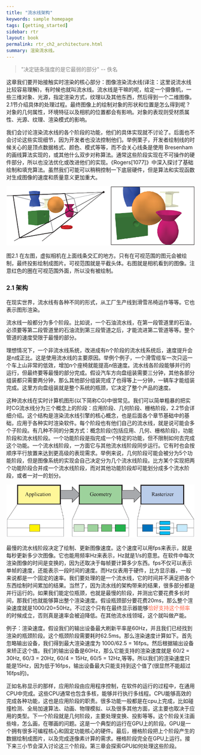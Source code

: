```yaml
---
title: "流水线架构"
keywords: sample homepage
tags: [getting_started]
sidebar: rtr
layout: book
permalink: rtr_ch2_architecture.html
summary: 渲染流水线。
---
```



 > <font color="gray">"决定链条强度的是它最弱的部分"        -- 佚名</font>



这章我们要开始接触实时渲染的核心部分：图像渲染流水线(译注：这里说流水线比较容易理解)，有时候也就叫流水线。流水线是干嘛的呢，给定一个摄像机，一些三维对象、光源，指定渲染方式，纹理以及其他东西，然后得到一个二维图像。2.1节介绍具体的处理过程。最终图像上的绘制对象的形状和位置是怎么得到呢？对象的几何属性，环境特征以及相机的位置都会有影响。对象的表现则受材质属性、光源、纹理、渲染模式的影响。

我们会讨论渲染流水线的各个阶段的功能，他们的具体实现就不讨论了。后面也不会讨论这些实现细节，因为开发者也没法控制他们。举例栗子，开发者绘制线的时候关心的是顶点数据格式、颜色、模式等等，而不会关心线条是使用 Bresenham的画线算法实现的，或其他什么双步对称算法。通常这些阶段实现在不可操作的硬件部分，所以也没法优化或改进他们的实现。《Rogers[1077]》中深入探讨了基础绘制和填充算法。虽然我们可能可以稍稍控制一下底层硬件，但是算法和实现函数对生成图像的速度和质量意义更加重大。

![图1](/images/RTR3.02.01.png)

图2.1 在左图，虚拟相机在上面线条交汇的地方。只有在可视范围的图元会被绘制，最终投影绘制成图片。可视范围就是平截头体。右图就是相机看到的图像。注意红色的圈在可视范围外面，所以没有被绘制。


### 2.1 架构
在现实世界，流水线有各种不同的形式，从工厂生产线到滑雪吊椅运作等等。它也表示图形渲染。

流水线一般都分为多个阶段。比如说，一个石油流水线，在第一段管道里的石油，必须要等第二段管道里的石油流到第三段管道之后，才能流进第二管道等等。整个管道的速度受限于最慢的部分。

理想情况下，一个非流水线系统，改进成有n个阶段的流水线系统后，速度提升会是n成正比。这是使用流水线的主要原因。举例个例子，一个滑雪缆车一次只运一个车上山非常的低效，增加n个座椅就能提高n倍速度。流水线各阶段能够并行的运行，但最终要等最慢的部分完成。假设汽车方向盘组装需要三分钟，其他各部分组装都只需要两分钟，那么其他部分组装完成了也得等上一分钟，一辆车才能组装完成。这里方向盘组装就是整个系统的瓶颈，它决定了整个产品的速度。

这种流水线在实时计算机图形(以下简称CG)中很常见。我们可以简单粗暴的把实时CG流水线分为三个概念上的阶段：应用阶段、几何阶段、栅格阶段，2.2节会详细介绍。这个结构是渲染流水线引擎的核心概念，也是后面各个章节基础中的基础，应用于各种实时渲染软件。每个阶段也有他们自己的流水线，就是说可能会多个子阶段。有几种不同的分类方式：概念阶段(包括应用、几何、栅格阶段)，功能阶段和流水线阶段。一个功能阶段是指完成一个特定的功能，但不限制如何去完成这个功能。一个流水线阶段，一方面它与其他流水线阶段同步运行。它有时也会按顺序平行放置来达到更高级的表现需求。举例来说，几何阶段可能会被分为5个功能阶段，但是图像系统的实现会自己决定分为几个流水线阶段。比方某个实现把两个功能阶段合并成一个流水线阶段，而对其他功能阶段却可能划分成多个流水阶段，或者一对一的划分。

![图1](/images/RTR3.02.02.png)

最慢的流水线阶段决定了绘制、更新图像速度。这个速度可以用fps来表示，就是每秒更新多少次图像。它也能用频率Hz来表示，Hz就是1/s的意思。在软件中每次渲染图像的时间是变换的，因为还取决于每帧要计算多少东西。fps不仅可以表示单帧的速度，还能表示一段时间的速度。而Hz仪表用于硬件，比方显示器，一般来说都是一个固定的速率。我们要处理的是一个流水线，它的时间并不满足把各个东西绘制时间累加的结果。当然了，因为流水线的架构带来的结果，很多部分都是并行运行的。如果我们能定位瓶颈，也就是最慢的阶段，并测出它要花费多长时间，那我们也就能够算出整个渲染速度。假设瓶颈部分要花费20ms，那么整个渲染速度就是1000/20=50Hz。不过这个只有在最终显示器能够<font color="tomato">恰好支持这个频率</font>的时候成立，否则真是速率会被迫降低。在其他流水线领域，这个就叫做产能。

例子：渲染速度。假设我们的输出设备最大刷新平率是60Hz，并且我们已经找到渲染的瓶颈阶段。这个瓶颈阶段需要耗时62.5ms。那么渲染速度计算如下。首先忽略输出设备，我们得到最大渲染速度为 1000/62.5 = 16fps。然后根据输出设备来矫正这个值。我们的输出设备是60Hz，那么它能支持的渲染速度就是 60/2 = 30Hz, 60/3 = 20Hz, 60/4 = 15Hz, 60/5 = 12Hz,等等。所以我们的渲染速度只能是15Hz，因为低于16fps，输出设备最大只能支持到这个值了(很显然不能超过16fps的)。

正如名称显示的那样，应用阶段由应用程序控制，在软件的运行的过程中，在通用CPU中完成。这些CPU通常也包含多核，能够并行执行多线程。CPU能够高效的完成各种功能，这也是应用阶段的职责。很多功能一般都是在cpu上完成，比如碰撞检测、全局加速算法、动画、物理模拟、以及很多其他方面，这主要也取决于应用的类型。下一个阶段就是几何阶段，主要处理变换、投影等等。这个阶段关注画些啥，怎么画，在哪画的问题。这是一个典型的运行在GPU上的阶段。GPU是一个拥有很多可编程核心和固定功能核心的硬件。最后，栅格阶段把上个阶段产生的数据绘制成图片，以及完成逐像素计算的需求。栅格阶段完全在GPU上运行。接下来三小节会深入讨论这三个阶段。第三章会探索GPU如何处理这些阶段。







